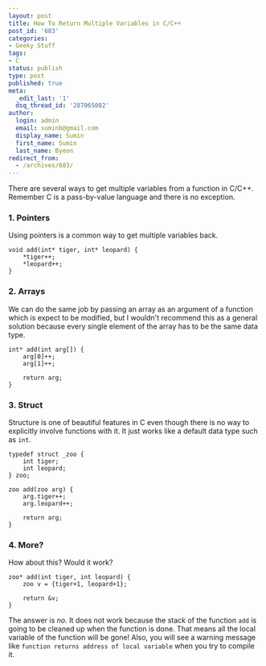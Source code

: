 ```yaml
---
layout: post
title: How To Return Multiple Variables in C/C++
post_id: '683'
categories:
- Geeky Stuff
tags:
- C
status: publish
type: post
published: true
meta:
  _edit_last: '1'
  dsq_thread_id: '287065082'
author:
  login: admin
  email: suminb@gmail.com
  display_name: Sumin
  first_name: Sumin
  last_name: Byeon
redirect_from:
  - /archives/683/
---
```

There are several ways to get multiple variables from a function in C/C++. Remember C is a pass-by-value language and there is no exception.

### 1. Pointers

Using pointers is a common way to get multiple variables back.

	void add(int* tiger, int* leopard) {
		*tiger++;
		*leopard++;
	}

### 2. Arrays

We can do the same job by passing an array as an argument of a function which is expect to be modified, but I wouldn't recommend this as a general solution because every single element of the array has to be the same data type.

	int* add(int arg[]) {
		arg[0]++;
		arg[1]++;

		return arg;
	}

### 3. Struct

Structure is one of beautiful features in C even though there is no way to explicitly involve functions with it. It just works like a default data type such as `int`.

	typedef struct _zoo {
		int tiger;
		int leopard;
	} zoo;

	zoo add(zoo arg) {
		arg.tiger++;
		arg.leopard++;

		return arg;
	}

### 4. More?

How about this? Would it work?

	zoo* add(int tiger, int leopard) {
		zoo v = {tiger+1, leopard+1};

		return &v;
	}

The answer is *no*. It does not work because the stack of the function `add` is going to be cleaned up when the function is done. That means all the local variable of the function will be gone! Also, you will see a warning message like `function returns address of local variable` when you try to compile it.

